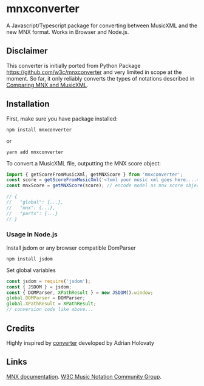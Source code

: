 # mnxconverter

A Javascript/Typescript package for converting between MusicXML and
the new MNX format. Works in Browser and Node.js.

## Disclaimer

This converter is initially ported from Python Package https://github.com/w3c/mnxconverter and very limited in scope at the moment.
So far, it only reliably converts the types of notations
described in [Comparing MNX and MusicXML](https://w3c.github.io/mnx/docs/comparisons/musicxml/).

## Installation

First, make sure you have package installed:

```
npm install mnxconverter
```

or

```
yarn add mnxconverter
```

To convert a MusicXML file, outputting the MNX score object:

```typescript
import { getScoreFromMusicXml, getMNXScore } from 'mnxconverter';
const score = getScoreFromMusicXml('<?xml your music xml goes here....>'); // get internal model
const mnxScore = getMNXScore(score); // encode model as mnx score object

// {
//   "global": {...},
//   "mnx": {...},
//   "parts": {...}
// }
```

### Usage in Node.js

Install jsdom or any browser compatible DomParser

```
npm install jsdom
```

Set global variables

```javascript
const jsdom = require('jsdom');
const { JSDOM } = jsdom;
const { DOMParser, XPathResult } = new JSDOM().window;
global.DOMParser = DOMParser;
global.XPathResult = XPathResult;
// conversion code like above...
```

## Credits

Highly inspired by [converter](https://github.com/w3c/mnxconverter) developed by Adrian Holovaty

## Links

[MNX documentation](https://w3c.github.io/mnx/docs/).
[W3C Music Notation Community Group](https://www.w3.org/community/music-notation/).
